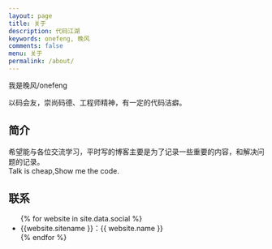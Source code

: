 ```yaml
---
layout: page
title: 关于
description: 代码江湖
keywords: onefeng, 晚风
comments: false
menu: 关于
permalink: /about/
---
```


我是晚风/onefeng

以码会友，崇尚码德、工程师精神，有一定的代码洁癖。

## 简介

希望能与各位交流学习，平时写的博客主要是为了记录一些重要的内容，和解决问题的记录。\
Talk is cheap,Show me the code.

## 联系

<ul>
{% for website in site.data.social %}
<li>{{website.sitename }}：<a target="_blank">{{ website.name }}</a></li>
{% endfor %}
</ul>
